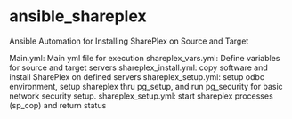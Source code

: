 # ansible_shareplex
Ansible Automation for Installing SharePlex on Source and Target

Main.yml: Main yml file for execution
shareplex_vars.yml: Define variables for source and target servers
shareplex_install.yml: copy software and install SharePlex on defined servers
shareplex_setup.yml: setup odbc environment, setup shareplex thru pg_setup, and run pg_security for basic network security setup.
shareplex_setup.yml: start shareplex processes (sp_cop) and return status 
